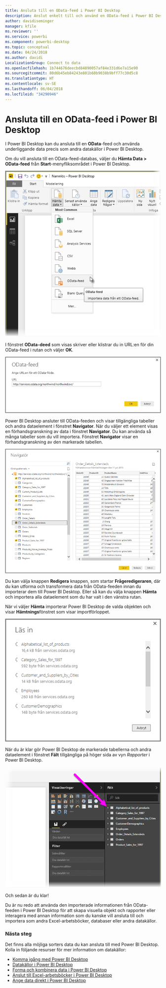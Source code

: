 ```yaml
---
title: Ansluta till en OData-feed i Power BI Desktop
description: Anslut enkelt till och använd en OData-feed i Power BI Desktop
author: davidiseminger
manager: kfile
ms.reviewer: ''
ms.service: powerbi
ms.component: powerbi-desktop
ms.topic: conceptual
ms.date: 04/24/2018
ms.author: davidi
LocalizationGroup: Connect to data
ms.openlocfilehash: 1b744676deecbd84890057af84e331d6e7a15e90
ms.sourcegitcommit: 80d6b45eb84243e801b60b9038b9bff77c30d5c8
ms.translationtype: HT
ms.contentlocale: sv-SE
ms.lasthandoff: 06/04/2018
ms.locfileid: "34290946"
---
```

# <a name="connect-to-odata-feeds-in-power-bi-desktop"></a>Ansluta till en OData-feed i Power BI Desktop
I Power BI Desktop kan du ansluta till en **OData**-feed och använda underliggande data precis som andra datakällor i Power BI Desktop.

Om du vill ansluta till en OData-feed-databas, väljer du **Hämta Data > OData-feed** från **Start**-menyfliksområdet i Power BI Desktop.

![](media/desktop-connect-odata/connect-to-odata_1.png)

I fönstret **OData-deed** som visas skriver eller klistrar du in URL:en för din OData-feed i rutan och väljer **OK**.

![](media/desktop-connect-odata/connect-to-odata_2.png)

Power BI Desktop ansluter till OData-feeden och visar tillgängliga tabeller och andra dataelement i fönstret **Navigator**. När du väljer ett element visas en förhandsgranskning av data i fönstret **Navigator**. Du kan använda så många tabeller som du vill importera. Fönstret **Navigator** visar en förhandsgranskning av den markerade tabellen.

![](media/desktop-connect-odata/connect-to-odata_3.png)

Du kan välja knappen **Redigera** knappen, som startar **Frågeredigeraren**, där du kan utforma och transformera data från OData-feeden innan du importerar dem till Power BI Desktop. Eller så kan du välja knappen **Hämta** och importera alla dataelement som du har valt i den vänstra rutan.

När vi väljer **Hämta** importerar Power BI Desktop de valda objekten och visar **Hämtnings**fönstret som visar importförloppet.

![](media/desktop-connect-odata/connect-to-odata_4.png)

När du är klar gör Power BI Desktop de markerade tabellerna och andra dataelement i fönstret **Fält** tillgängliga på höger sida av vyn *Rapporter* i Power BI Desktop.

![](media/desktop-connect-odata/connect-to-odata_5.png)

Och sedan är du klar!

Du är nu redo att använda den importerade informationen från OData-feeden i Power BI Desktop för att skapa visuella objekt och rapporter eller interagera med annan information som du kanske vill ansluta till och importera som andra Excel-arbetsböcker, databaser eller andra datakällor.

### <a name="next-steps"></a>Nästa steg
Det finns alla möjliga sorters data du kan ansluta till med Power BI Desktop. Kolla in följande resurser för mer information om datakällor:

* [Komma igång med Power BI Desktop](desktop-getting-started.md)
* [Datakällor i Power BI Desktop](desktop-data-sources.md)
* [Forma och kombinera data i Power BI Desktop](desktop-shape-and-combine-data.md)
* [Anslut till Excel-arbetsböcker i Power BI Desktop](desktop-connect-excel.md)   
* [Ange data direkt i Power BI Desktop](desktop-enter-data-directly-into-desktop.md)   

